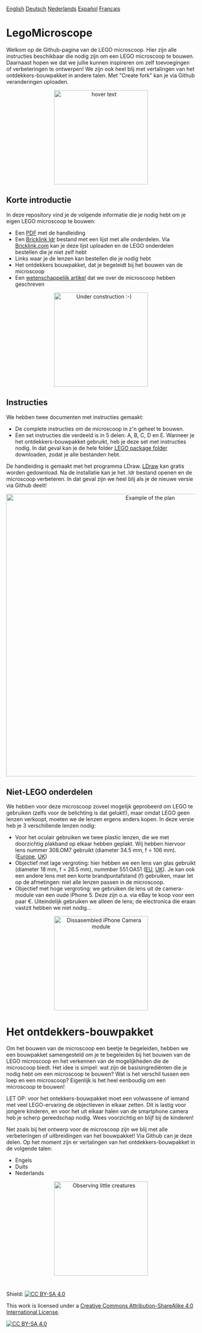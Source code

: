 
[English][Readme]   [Deutsch][Readme_D]   [Nederlands][Readme_NL]   [Español][Readme_ES]   [Français][Readme_FR]
# LegoMicroscope

Welkom op de Github-pagina van de LEGO microscoop. Hier zijn alle instructies beschikbaar die nodig zijn om een LEGO  microscoop te bouwen. Daarnaast hopen we dat
we jullie kunnen inspireren om zelf toevoegingen of verbeteringen te ontwerpen! We zijn ook heel blij met vertalingen van het ontdekkers-bouwpakket in andere talen.
Met "Create fork" kan je via Github veranderingen uploaden.


<p align="center">
  <img src="https://github.com/tobetz/LegoMicroscope/blob/main/Images/CAD_model.jpg" width="250" title="hover text">
</p>

## Korte introductie

In deze repository vind je de volgende informatie die je nodig hebt om je eigen LEGO microscoop te bouwen:
- Een [PDF][pdf] met de handleiding
- Een [Bricklink ldr][bricklink_list] bestand met een lijst met alle onderdelen. Via [Bricklink.com][bricklink_link] kan je deze lijst uploaden en de LEGO onderdelen
bestellen die je niet zelf hebt
- Links waar je de lenzen kan bestellen die je nodig hebt
- Het ontdekkers bouwpakket, dat je begeleidt bij het bouwen van de microscoop
- Een [wetenschappelijk artikel][bioRxiv] dat we over de microscoop hebben geschreven

<p align="center">
  <img src="https://github.com/tobetz/LegoMicroscope/blob/main/Images/build.gif" width="250" title="Under construction :-)">
</p>

## Instructies

We hebben twee documenten met instructies gemaakt:
- De complete instructies om de microscoop in z'n geheel te bouwen.
- Een set instructies die verdeeld is in 5 delen: A, B, C, D en E. Wanneer je het ontdekkers-bouwpakket gebruikt, heb je deze set met instructies nodig. In dat geval kan je de hele folder [LEGO package folder][package_folder] downloaden, zodat je alle bestanden hebt.

De handleiding is gemaakt met het programma LDraw. [LDraw][link_ldraw] kan gratis worden gedownload. Na de installatie kan je het .ldr bestand openen en de microscoop verbeteren. In dat geval zijn we heel blij als je de nieuwe versie via Github deelt!

<p align="center">
  <img src="https://github.com/tobetz/LegoMicroscope/blob/main/Images/plan.jpg" width="750" title="Example of the plan">
</p>

## Niet-LEGO onderdelen
We hebben voor deze microscoop zoveel mogelijk geprobeerd om LEGO te gebruiken (zelfs voor de belichting is dat gelukt!), maar omdat LEGO geen lenzen verkoopt,
moeten we de lenzen ergens anders kopen. In deze versie heb je 3 verschillende lenzen nodig:
- Voor het oculair gebruiken we twee plastic lenzen, die we met doorzichtig plakband op elkaar hebben geplakt. Wij hebben hiervoor lens nummer 308.OM7 gebruikt (diameter 34.5 mm, f = 106 mm). ([Europe][EU_Lense], [UK][UK_Lense])
- Objectief met lage vergroting: hier hebben we een lens van glas gebruikt (diameter 18 mm, f = 26.5 mm), nummber 551.OA51 ([EU][EU_lense_glas], [UK][UK_Lense]). 
Je kan ook een andere lens met een korte brandpuntafstand (f) gebruiken, maar let op de afmetingen: niet alle lenzen passen in de microscoop.
- Objectief met hoge vergroting: we gebruiken de lens uit de camera-module van een oude iPhone 5. Deze zijn o.a. via eBay te koop voor een paar €.
Uiteindelijk gebruiken we alleen de lens; de electronica die eraan vastzit hebben we niet nodig...

<p align="center">
  <img src="https://github.com/tobetz/LegoMicroscope/blob/main/Images/camera.jpg" width="250" title="Dissasembled iPhone Camera module">
</p>

# Het ontdekkers-bouwpakket

Om het bouwen van de microscoop een beetje te begeleiden, hebben we een bouwpakket samengesteld om je te begeleiden bij het bouwen van de LEGO microscoop
en het verkennen van de mogelijkheden die de microscoop biedt. Het idee is simpel: wat zijn de basisingrediënten die je nodig hebt om een microscoop te bouwen?
Wat is het verschil tussen een loep en een microscoop? Eigenlijk is het heel eenboudig om een microscoop te bouwen!

LET OP: voor het ontekkers-bouwpakket moet een volwassene of iemand met veel LEGO-ervaring de objectieven in elkaar zetten. Dit is lastig voor jongere kinderen,
en voor het uit elkaar halen van de smartphone camera heb je scherp gereedschap nodig. Wees voorzichtig en blijf bij de kinderen!



Net zoals bij het ontwerp voor de microscoop zijn we blij met alle verbeteringen of uitbreidingen van het bouwpakket! Via Github can je deze delen.
Op het moment zijn er vertalingen van het ontdekkers-bouwpakket in de volgende talen:
- Engels
- Duits
- Nederlands

<p align="center">
  <img src="https://github.com/tobetz/LegoMicroscope/blob/main/Images/urzeitkrebse.gif" width="250" title="Observing little creatures">
</p>

# 


Shield: [![CC BY-SA 4.0][cc-by-sa-shield]][cc-by-sa]

This work is licensed under a
[Creative Commons Attribution-ShareAlike 4.0 International License][cc-by-sa].

[![CC BY-SA 4.0][cc-by-sa-image]][cc-by-sa]


[link_ldraw]: https://www.ldraw.org/article/104.html
[bricklink_list]: https://github.com/tobetz/LegoMicroscope/blob/main/Just_Plans_and_Parts/Mikroscope_plan_parts_Bricklink.ldr
[bricklink_link]: https://www.bricklink.com/
[pdf]: https://github.com/tobetz/LegoMicroscope/blob/main/Just_Plans_and_Parts/Mikroscope_plan.pdf
[cc-by-sa]: http://creativecommons.org/licenses/by-sa/4.0/
[cc-by-sa-image]: https://licensebuttons.net/l/by-sa/4.0/88x31.png
[cc-by-sa-shield]: https://img.shields.io/badge/License-CC%20BY--SA%204.0-lightgrey.svg
[Readme_NL]: https://github.com/tobetz/LegoMicroscope/blob/main/README_NL.md
[Readme_D]: https://github.com/tobetz/LegoMicroscope/blob/main/README_D.md
[Readme]: https://github.com/tobetz/LegoMicroscope/blob/main/README.md
[Readme_FR]: https://github.com/tobetz/LegoMicroscope/blob/main/README_FR.md
[Readme_ES]: https://github.com/tobetz/LegoMicroscope/blob/main/README_ES.md
[EU_Lense]: https://astromedia.de/Opti-Media-Linse-OM7
[EU_Lense_glas]: https://astromedia.de/Opti-MediaAchromat-51
[UK_Lense]: http://www.astromediashop.co.uk/Components.html
[package_folder]: https://github.com/tobetz/LegoMicroscope/tree/main/Lego_Package
[bioRxiv]: https://www.biorxiv.org/content/10.1101/2021.04.11.439311v1
